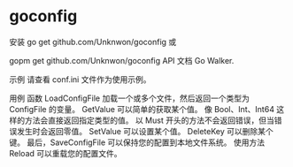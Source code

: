 # goconfig
安装
go get github.com/Unknwon/goconfig
或

gopm get github.com/Unknwon/goconfig
API 文档
Go Walker.

示例
请查看 conf.ini 文件作为使用示例。

用例
函数 LoadConfigFile 加载一个或多个文件，然后返回一个类型为 ConfigFile 的变量。
GetValue 可以简单的获取某个值。
像 Bool、Int、Int64 这样的方法会直接返回指定类型的值。
以 Must 开头的方法不会返回错误，但当错误发生时会返回零值。
SetValue 可以设置某个值。
DeleteKey 可以删除某个键。
最后，SaveConfigFile 可以保持您的配置到本地文件系统。
使用方法 Reload 可以重载您的配置文件。